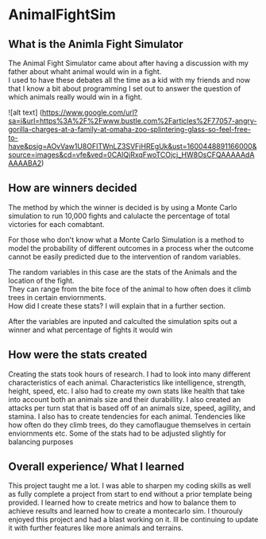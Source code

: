 # AnimalFightSim
## What is the Animla Fight Simulator
The Animal Fight Simulator came about after having a discussion with my father about whaht animal would win in a fight.
<br> I used to have these debates all the time as a kid with my friends and now that I know a bit about programming I set out to answer the question
of which animals really would win in a fight.

![alt text] (https://www.google.com/url?sa=i&url=https%3A%2F%2Fwww.bustle.com%2Farticles%2F77057-angry-gorilla-charges-at-a-family-at-omaha-zoo-splintering-glass-so-feel-free-to-have&psig=AOvVaw1U8OFITWnLZ3SVFjHREgUk&ust=1600448891166000&source=images&cd=vfe&ved=0CAIQjRxqFwoTCOjcj_HW8OsCFQAAAAAdAAAAABA2)

## How are winners decided

The method by which the winner is decided is by using a Monte Carlo simulation to run 10,000 fights and calulacte the percentage of total victories for each comabtant.

For those who don't know what a Monte Carlo Simulation is a method to model the probability of different outcomes in a process wher the outcome cannot be easily predicted due to the intervention of random variables.

The random variables in this case are the stats of the Animals and the location of the fight. <br>They can range from the bite foce of the animal to how often does it climb trees in certain enviornments. <br> How did I create these stats? I will explain that in a further section.

After the variables are inputed and calculted the simulation spits out a winner and what percentage of fights it would win

## How were the stats created
Creating the stats took hours of research. I had to look into many different characteristics of each animal. Characteristics like intelligence, strength, height, speed, etc.
I also had to create my own stats like health that take into account both an animals size and their durabillity. I also created an attacks per turn stat that is based off of an animals size, speed, agillity, and stamina. I also has to create tendencies for each animal. Tendencies like how often do they climb trees, do they camoflaugue themselves in certain enviornments etc.
Some of the stats had to be adjusted slightly for balancing purposes

## Overall experience/ What I learned
This project taught me a lot. I was able to sharpen my coding skills as well as fully complete a project from start to end without a prior template being provided.
I learned how to create metrics and how to balance them to achieve results and learned how to create a montecarlo sim. I thourouly enjoyed this project and had a blast working on it. Ill be continuing to update it with further features like more animals and terrains.
